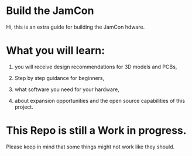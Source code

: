 # Build the JamCon

Hi, this is an extra guide for building the JamCon hdware. 

# What you will learn:
1. you will receive design recommendations for 3D models and PCBs,

2. Step by step guidance for beginners,

3. what software you need for your hardware,

4. about expansion opportunities and the open source capabilities of this project. 

# This Repo is still a Work in progress. 
Please keep in mind that some things might not work like they should. 
